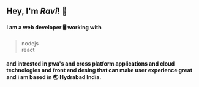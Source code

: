  ## Hey, I'm **_Ravi_**! :wave:
 #### I am a web developer :desktop_computer: working with
 > nodejs  
 >  react 
 #### and intrested in pwa's and cross platform applications and cloud technologies and front end desing that can make user experience great and i am based in :earth_asia: Hydrabad India.
 
 
